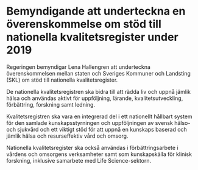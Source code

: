 # Bemyndigande att underteckna en överenskommelse om stöd till nationella kvalitetsregister under 2019

Regeringen bemyndigar Lena Hallengren att underteckna överenskommelsen mellan staten och Sveriges Kommuner och Landsting (SKL) om stöd till nationella kvalitetsregister.


De nationella kvalitetsregistren ska bidra till att rädda liv och uppnå jämlik hälsa och användas aktivt för uppföljning, lärande, kvalitetsutveckling, förbättring, forskning samt ledning.

Kvalitetsregistren ska vara en integrerad del i ett nationellt hållbart system för den samlade kunskapsstyrningen och uppföljningen av svensk hälso\- och sjukvård och ett viktigt stöd för att uppnå en kunskaps baserad och jämlik hälsa och resurseffektiv vård och omsorg.

Nationella kvalitetsregister ska också användas i förbättringsarbete i vårdens och omsorgens verksamheter samt som kunskapskälla för klinisk forskning, inklusive samarbete med Life Science\-sektorn.
